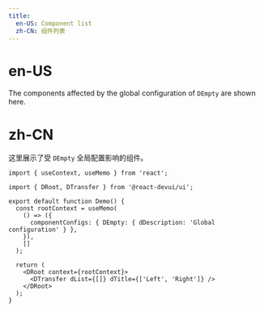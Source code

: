 ```yaml
---
title:
  en-US: Component list
  zh-CN: 组件列表
---
```


# en-US

The components affected by the global configuration of `DEmpty` are shown here.

# zh-CN

这里展示了受 `DEmpty` 全局配置影响的组件。

```tsx
import { useContext, useMemo } from 'react';

import { DRoot, DTransfer } from '@react-devui/ui';

export default function Demo() {
  const rootContext = useMemo(
    () => ({
      componentConfigs: { DEmpty: { dDescription: 'Global configuration' } },
    }),
    []
  );

  return (
    <DRoot context={rootContext}>
      <DTransfer dList={[]} dTitle={['Left', 'Right']} />
    </DRoot>
  );
}
```
